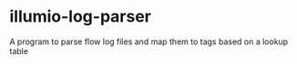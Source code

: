# illumio-log-parser
A program to parse flow log files and map them to tags based on a lookup table

